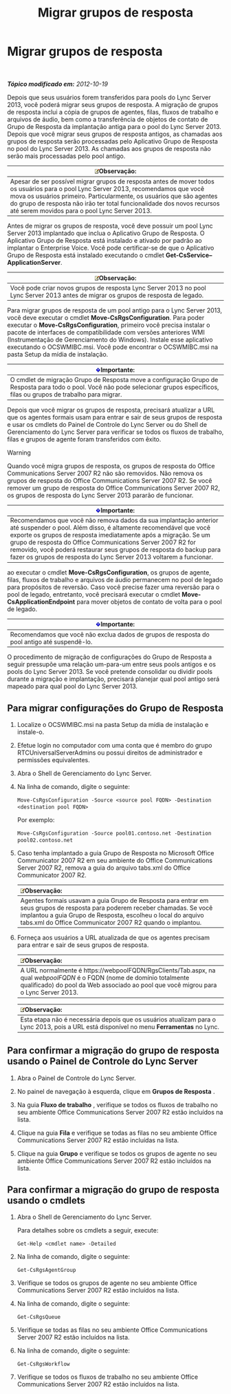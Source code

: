 ﻿---
title: Migrar grupos de resposta
TOCTitle: Migrar grupos de resposta
ms:assetid: 5c07bf4b-ad8a-4b83-b970-7d933bb7c4ef
ms:mtpsurl: https://technet.microsoft.com/pt-br/library/JJ204931(v=OCS.15)
ms:contentKeyID: 49306832
ms.date: 05/19/2016
mtps_version: v=OCS.15
ms.translationtype: HT
---

# Migrar grupos de resposta

 

_**Tópico modificado em:** 2012-10-19_

Depois que seus usuários forem transferidos para pools do Lync Server 2013, você poderá migrar seus grupos de resposta. A migração de grupos de resposta inclui a cópia de grupos de agentes, filas, fluxos de trabalho e arquivos de áudio, bem como a transferência de objetos de contato de Grupo de Resposta da implantação antiga para o pool do Lync Server 2013. Depois que você migrar seus grupos de resposta antigos, as chamadas aos grupos de resposta serão processadas pelo Aplicativo Grupo de Resposta no pool do Lync Server 2013. As chamadas aos grupos de resposta não serão mais processadas pelo pool antigo.

<table>
<thead>
<tr class="header">
<th><img src="images/Gg425756.note(OCS.15).gif" title="note" alt="note" />Observação:</th>
</tr>
</thead>
<tbody>
<tr class="odd">
<td>Apesar de ser possível migrar grupos de resposta antes de mover todos os usuários para o pool Lync Server 2013, recomendamos que você mova os usuários primeiro. Particularmente, os usuários que são agentes do grupo de resposta não irão ter total funcionalidade dos novos recursos até serem movidos para o pool Lync Server 2013.</td>
</tr>
</tbody>
</table>


Antes de migrar os grupos de resposta, você deve possuir um pool Lync Server 2013 implantado que inclua o Aplicativo Grupo de Resposta. O Aplicativo Grupo de Resposta está instalado e ativado por padrão ao implantar o Enterprise Voice. Você pode certificar-se de que o Aplicativo Grupo de Resposta está instalado executando o cmdlet **Get-CsService–ApplicationServer**.

<table>
<thead>
<tr class="header">
<th><img src="images/Gg425756.note(OCS.15).gif" title="note" alt="note" />Observação:</th>
</tr>
</thead>
<tbody>
<tr class="odd">
<td>Você pode criar novos grupos de resposta Lync Server 2013 no pool Lync Server 2013 antes de migrar os grupos de resposta de legado.</td>
</tr>
</tbody>
</table>


Para migrar grupos de resposta de um pool antigo para o Lync Server 2013, você deve executar o cmdlet **Move-CsRgsConfiguration**. Para poder executar o **Move-CsRgsConfiguration**, primeiro você precisa instalar o pacote de interfaces de compatibilidade com versões anteriores WMI (Instrumentação de Gerenciamento do Windows). Instale esse aplicativo executando o OCSWMIBC.msi. Você pode encontrar o OCSWMIBC.msi na pasta Setup da mídia de instalação.

<table>
<thead>
<tr class="header">
<th><img src="images/Gg425939.important(OCS.15).gif" title="important" alt="important" />Importante:</th>
</tr>
</thead>
<tbody>
<tr class="odd">
<td>O cmdlet de migração Grupo de Resposta move a configuração Grupo de Resposta para todo o pool. Você não pode selecionar grupos específicos, filas ou grupos de trabalho para migrar.</td>
</tr>
</tbody>
</table>


Depois que você migrar os grupos de resposta, precisará atualizar a URL que os agentes formais usam para entrar e sair de seus grupos de resposta e usar os cmdlets do Painel de Controle do Lync Server ou do Shell de Gerenciamento do Lync Server para verificar se todos os fluxos de trabalho, filas e grupos de agente foram transferidos com êxito.


> [!WARNING]
> Quando você migra grupos de resposta, os grupos de resposta do Office Communications Server 2007 R2 não são removidos. Não remova os grupos de resposta do Office Communications Server 2007 R2. Se você remover um grupo de resposta do Office Communications Server 2007 R2, os grupos de resposta do Lync Server 2013 pararão de funcionar.



<table>
<thead>
<tr class="header">
<th><img src="images/Gg425939.important(OCS.15).gif" title="important" alt="important" />Importante:</th>
</tr>
</thead>
<tbody>
<tr class="odd">
<td>Recomendamos que você não remova dados da sua implantação anterior até suspender o pool. Além disso, é altamente recomendável que você exporte os grupos de resposta imediatamente após a migração. Se um grupo de resposta do Office Communications Server 2007 R2 for removido, você poderá restaurar seus grupos de resposta do backup para fazer os grupos de resposta do Lync Server 2013 voltarem a funcionar.</td>
</tr>
</tbody>
</table>


ao executar o cmdlet **Move-CsRgsConfiguration**, os grupos de agente, filas, fluxos de trabalho e arquivos de áudio permanecem no pool de legado para propósitos de reversão. Caso você precise fazer uma reversão para o pool de legado, entretanto, você precisará executar o cmdlet **Move-CsApplicationEndpoint** para mover objetos de contato de volta para o pool de legado.

<table>
<thead>
<tr class="header">
<th><img src="images/Gg425939.important(OCS.15).gif" title="important" alt="important" />Importante:</th>
</tr>
</thead>
<tbody>
<tr class="odd">
<td>Recomendamos que você não exclua dados de grupos de resposta do pool antigo até suspendê-lo.</td>
</tr>
</tbody>
</table>


O procedimento de migração de configurações do Grupo de Resposta a seguir pressupõe uma relação um-para-um entre seus pools antigos e os pools do Lync Server 2013. Se você pretende consolidar ou dividir pools durante a migração e implantação, precisará planejar qual pool antigo será mapeado para qual pool do Lync Server 2013.

## Para migrar configurações do Grupo de Resposta

1.  Localize o OCSWMIBC.msi na pasta Setup da mídia de instalação e instale-o.

2.  Efetue login no computador com uma conta que é membro do grupo RTCUniversalServerAdmins ou possui direitos de administrador e permissões equivalentes.

3.  Abra o Shell de Gerenciamento do Lync Server.

4.  Na linha de comando, digite o seguinte:
    
        Move-CsRgsConfiguration -Source <source pool FQDN> -Destination <destination pool FQDN>
    
    Por exemplo:
    
        Move-CsRgsConfiguration -Source pool01.contoso.net -Destination pool02.contoso.net

5.  Caso tenha implantado a guia Grupo de Resposta no Microsoft Office Communicator 2007 R2 em seu ambiente do Office Communications Server 2007 R2, remova a guia do arquivo tabs.xml do Office Communicator 2007 R2.
    
    <table>
    <thead>
    <tr class="header">
    <th><img src="images/Gg425756.note(OCS.15).gif" title="note" alt="note" />Observação:</th>
    </tr>
    </thead>
    <tbody>
    <tr class="odd">
    <td>Agentes formais usavam a guia Grupo de Resposta para entrar em seus grupos de resposta para poderem receber chamadas. Se você implantou a guia Grupo de Resposta, escolheu o local do arquivo tabs.xml do Office Communicator 2007 R2 quando o implantou.</td>
    </tr>
    </tbody>
    </table>


6.  Forneça aos usuários a URL atualizada de que os agentes precisam para entrar e sair de seus grupos de resposta.
    
    <table>
    <thead>
    <tr class="header">
    <th><img src="images/Gg425756.note(OCS.15).gif" title="note" alt="note" />Observação:</th>
    </tr>
    </thead>
    <tbody>
    <tr class="odd">
    <td>A URL normalmente é https://webpoolFQDN/RgsClients/Tab.aspx, na qual <em>webpoolFQDN</em> é o FQDN (nome de domínio totalmente qualificado) do pool da Web associado ao pool que você migrou para o Lync Server 2013.</td>
    </tr>
    </tbody>
    </table>
    
    <table>
    <thead>
    <tr class="header">
    <th><img src="images/Gg425756.note(OCS.15).gif" title="note" alt="note" />Observação:</th>
    </tr>
    </thead>
    <tbody>
    <tr class="odd">
    <td>Esta etapa não é necessária depois que os usuários atualizam para o Lync 2013, pois a URL está disponível no menu <strong>Ferramentas</strong> no Lync.</td>
    </tr>
    </tbody>
    </table>


## Para confirmar a migração do grupo de resposta usando o Painel de Controle do Lync Server

1.  Abra o Painel de Controle do Lync Server.

2.  No painel de navegação à esquerda, clique em **Grupos de Resposta** .

3.  Na guia **Fluxo de trabalho** , verifique se todos os fluxos de trabalho no seu ambiente Office Communications Server 2007 R2 estão incluídos na lista.

4.  Clique na guia **Fila** e verifique se todas as filas no seu ambiente Office Communications Server 2007 R2 estão incluídas na lista.

5.  Clique na guia **Grupo** e verifique se todos os grupos de agente no seu ambiente Office Communications Server 2007 R2 estão incluídos na lista.

## Para confirmar a migração do grupo de resposta usando o cmdlets

1.  Abra o Shell de Gerenciamento do Lync Server.
    
    Para detalhes sobre os cmdlets a seguir, execute:
    
        Get-Help <cmdlet name> -Detailed

2.  Na linha de comando, digite o seguinte:
    
        Get-CsRgsAgentGroup

3.  Verifique se todos os grupos de agente no seu ambiente Office Communications Server 2007 R2 estão incluídos na lista.

4.  Na linha de comando, digite o seguinte:
    
        Get-CsRgsQueue

5.  Verifique se todas as filas no seu ambiente Office Communications Server 2007 R2 estão incluídos na lista.

6.  Na linha de comando, digite o seguinte:
    
        Get-CsRgsWorkflow

7.  Verifique se todos os fluxos de trabalho no seu ambiente Office Communications Server 2007 R2 estão incluídos na lista.

